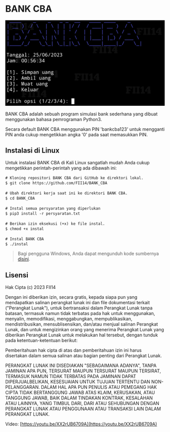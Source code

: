 # BANK CBA

![bank cba](https://github.com/FII14/BANK_CBA/blob/main/20230625_010057.jpg)

BANK CBA adalah sebuah program simulasi bank sederhana yang dibuat menggunakan bahasa pemrograman Python3.

Secara default BANK CBA menggunakan PIN 'bankcba123' untuk mengganti PIN anda cukup mengetikkan angka '0' pada saat memasukkan PIN.

## Instalasi di Linux

Untuk instalasi BANK CBA di Kali Linux sangatlah mudah Anda cukup mengetikkan perintah-perintah yang ada dibawah ini:

```
# Kloning repositori BANK CBA dari GitHub ke direktori lokal. 
$ git clone https://github.com/FII14/BANK_CBA

# Ubah direktori kerja saat ini ke direktori BANK CBA. 
$ cd BANK_CBA

# Instal semua persyaratan yang diperlukan
$ pip3 install -r persyaratan.txt

# Berikan izin eksekusi (+x) ke file instal.
$ chmod +x instal

# Instal BANK CBA
$ ./instal
```

> Bagi pengguna Windows, Anda dapat mengunduh kode sumbernya [disini](https://github.com/FII14/BANK_CBA/archive/refs/heads/main.zip).

## Lisensi

Hak Cipta (c) 2023 FII14

Dengan ini diberikan izin, secara gratis, kepada siapa pun yang mendapatkan salinan perangkat lunak ini dan file dokumentasi terkait ("Perangkat Lunak"), untuk bertransaksi dalam Perangkat Lunak tanpa batasan, termasuk namun tidak terbatas pada hak untuk menggunakan, menyalin, memodifikasi, menggabungkan, mempublikasikan, mendistribusikan, mensublisensikan, dan/atau menjual salinan Perangkat Lunak, dan untuk mengizinkan orang yang menerima Perangkat Lunak yang diberikan Perangkat Lunak untuk melakukan hal tersebut, dengan tunduk pada ketentuan-ketentuan berikut:

Pemberitahuan hak cipta di atas dan pemberitahuan izin ini harus disertakan dalam semua salinan atau bagian penting dari Perangkat Lunak.

PERANGKAT LUNAK INI DISEDIAKAN "SEBAGAIMANA ADANYA", TANPA JAMINAN APA PUN, TERSURAT MAUPUN TERSURAT MAUPUN TERSIRAT, TERMASUK NAMUN TIDAK TERBATAS PADA JAMINAN DAPAT DIPERJUALBELIKAN, KESESUAIAN UNTUK TUJUAN TERTENTU DAN NON-PELANGGARAN. DALAM HAL APA PUN PENULIS ATAU PEMEGANG HAK CIPTA TIDAK BERTANGGUNG JAWAB ATAS KLAIM, KERUSAKAN, ATAU TANGGUNG JAWAB, BAIK DALAM TINDAKAN KONTRAK, KESALAHAN ATAU LAINNYA, YANG TIMBUL DARI, DARI ATAU SEHUBUNGAN DENGAN PERANGKAT LUNAK ATAU PENGGUNAAN ATAU TRANSAKSI LAIN DALAM PERANGKAT LUNAK.

Video: [https://youtu.be/XX2rUB6709A](https://youtu.be/XX2rUB6709A)
